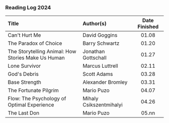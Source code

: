 ### Reading Log 2024

| Title                                              | Author(s)                       | Date Finished |
| :------------------------------------------------- | :------------------------------ | :-----------: |
| Can't Hurt Me                                      | David Goggins                   | 01.08         |
| The Paradox of Choice                              | Barry Schwartz                  | 01.20         |
| The Storytelling Animal: How Stories Make Us Human | Jonathan Gottschall             | 01.27         |
| Lone Survivor                                      | Marcus Luttrell                 | 02.11         |
| God's Debris                                       | Scott Adams                     | 03.28         |
| Base Strength                                      | Alexander Bromley               | 03.31         |
| The Fortunate Pilgrim                              | Mario Puzo                      | 04.07         |
| Flow: The Psychology of Optimal Experience         | Mihaly Csikszentmihalyi         | 04.26         |
| The Last Don                                       | Mario Puzo                      | 05.nn         |
